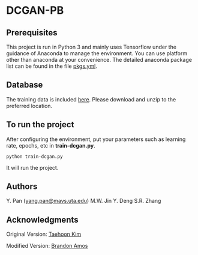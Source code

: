 # DCGAN-PB

## Prerequisites

This project is run in Python 3 and mainly uses Tensorflow under the guidance of Anaconda to manage the environment. You can use platform other than anaconda at your convenience. The detailed anaconda package list can be found in the file [pkgs.yml](). 

## Database

The training data is included [here](https://drive.google.com/file/d/1qlC0I2kzw_iKSnKnkW2xg1AngNGa-OrK/view?usp=sharing). Please download and unzip to the preferred location.

## To run the project

After configuring the environment, put your parameters such as learning rate, epochs, etc in **train-dcgan.py**.
```
python train-dcgan.py
```
It will run the project.

## Authors
Y. Pan (yang.pan@mavs.uta.edu)
M.W. Jin
Y. Deng
S.R. Zhang

## Acknowledgments
Original Version: [Taehoon Kim](http://carpedm20.github.io)

Modified Version: [Brandon Amos](http://bamos.github.io/2016/08/09/deep-completion)
